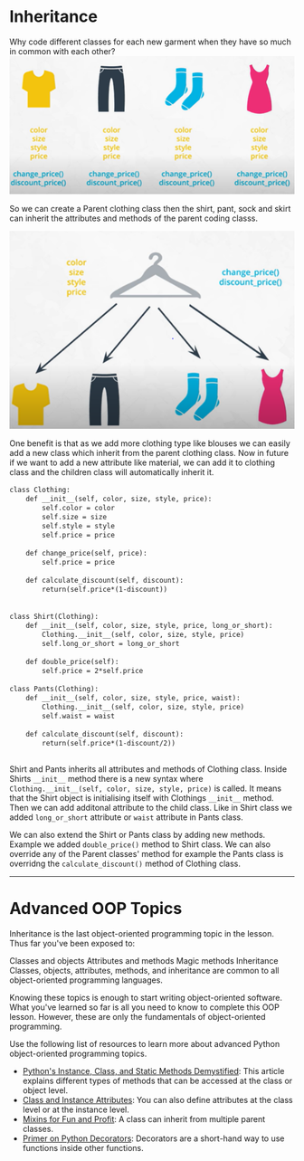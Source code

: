 # Inheritance

Why code different classes for each new garment when they have so much in common with each other?
![](7.PNG)

So we can create a Parent clothing class then the shirt, pant, sock and skirt can inherit the attributes and methods of the parent coding classs.

![](8.PNG)

One benefit is that as we add more clothing type like blouses we can easily add a new class which inherit from the parent clothing class.
Now in future if we want to add a new attribute like material, we can add it to clothing class and the children class will automatically inherit it.

```
class Clothing:    
    def __init__(self, color, size, style, price):
        self.color = color
        self.size = size
        self.style = style
        self.price = price
        
    def change_price(self, price):
        self.price = price
       
    def calculate_discount(self, discount):
        return(self.price*(1-discount))


class Shirt(Clothing):
    def __init__(self, color, size, style, price, long_or_short):
        Clothing.__init__(self, color, size, style, price)
        self.long_or_short = long_or_short
        
    def double_price(self):
        self.price = 2*self.price
        
class Pants(Clothing):
    def __init__(self, color, size, style, price, waist):
        Clothing.__init__(self, color, size, style, price)
        self.waist = waist
        
    def calculate_discount(self, discount):
        return(self.price*(1-discount/2))
    
```

Shirt and Pants inherits all attributes and methods of Clothing class. Inside Shirts `__init__` method there is a new syntax where `Clothing.__init__(self, color, size, style, price)` is called. It means that the Shirt object is initialising itself with Clothings `__init__` method. Then we can add additonal attribute to the child class. Like in Shirt class we added  `long_or_short` attribute or `waist` attribute in Pants class.

We can also extend the Shirt or Pants class by adding new methods. Example we added `double_price()` method to Shirt class. We can also override any of the Parent classes' method for example the Pants class is overridng the `calculate_discount()` method of Clothing class.

***

# Advanced OOP Topics
Inheritance is the last object-oriented programming topic in the lesson. Thus far you've been exposed to:

Classes and objects
Attributes and methods
Magic methods
Inheritance
Classes, objects, attributes, methods, and inheritance are common to all object-oriented programming languages.

Knowing these topics is enough to start writing object-oriented software. What you've learned so far is all you need to know to complete this OOP lesson. However, these are only the fundamentals of object-oriented programming.

Use the following list of resources to learn more about advanced Python object-oriented programming topics.

- [Python's Instance, Class, and Static Methods Demystified](https://realpython.com/instance-class-and-static-methods-demystified/): This article explains different types of methods that can be accessed at the class or object level.
- [Class and Instance Attributes](https://www.python-course.eu/python3_class_and_instance_attributes.php): You can also define attributes at the class level or at the instance level.
- [Mixins for Fun and Profit](https://easyaspython.com/mixins-for-fun-and-profit-cb9962760556): A class can inherit from multiple parent classes.
- [Primer on Python Decorators](https://realpython.com/primer-on-python-decorators/): Decorators are a short-hand way to use functions inside other functions.